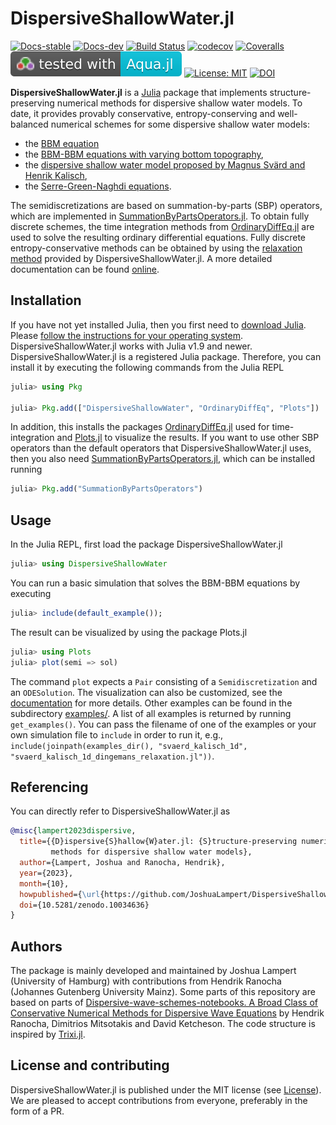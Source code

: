 # DispersiveShallowWater.jl

[![Docs-stable](https://img.shields.io/badge/docs-stable-blue.svg)](https://JoshuaLampert.github.io/DispersiveShallowWater.jl/stable)
[![Docs-dev](https://img.shields.io/badge/docs-dev-blue.svg)](https://JoshuaLampert.github.io/DispersiveShallowWater.jl/dev/)
[![Build Status](https://github.com/JoshuaLampert/DispersiveShallowWater.jl/actions/workflows/CI.yml/badge.svg?branch=main)](https://github.com/JoshuaLampert/DispersiveShallowWater.jl/actions/workflows/CI.yml?query=branch%3Amain)
[![codecov](https://codecov.io/gh/JoshuaLampert/DispersiveShallowWater.jl/graph/badge.svg)](https://codecov.io/gh/JoshuaLampert/DispersiveShallowWater.jl)
[![Coveralls](https://coveralls.io/repos/github/JoshuaLampert/DispersiveShallowWater.jl/badge.svg?branch=main)](https://coveralls.io/github/JoshuaLampert/DispersiveShallowWater.jl?branch=main)
[![Aqua QA](https://raw.githubusercontent.com/JuliaTesting/Aqua.jl/master/badge.svg)](https://github.com/JuliaTesting/Aqua.jl)
[![License: MIT](https://img.shields.io/badge/License-MIT-success.svg)](https://opensource.org/licenses/MIT)
[![DOI](https://zenodo.org/badge/635090135.svg)](https://zenodo.org/doi/10.5281/zenodo.10034636)

**DispersiveShallowWater.jl** is a [Julia](https://julialang.org/) package that implements structure-preserving numerical methods for dispersive shallow water models.
To date, it provides provably conservative, entropy-conserving and well-balanced numerical schemes for some dispersive shallow water models:

* the [BBM equation](https://doi.org/10.4208/cicp.OA-2020-0119)
* the [BBM-BBM equations with varying bottom topography](https://iopscience.iop.org/article/10.1088/1361-6544/ac3c29),
* the [dispersive shallow water model proposed by Magnus Svärd and Henrik Kalisch](https://arxiv.org/abs/2302.09924),
* the [Serre-Green-Naghdi equations](https://arxiv.org/abs/2408.02665).

The semidiscretizations are based on summation-by-parts (SBP) operators, which are implemented in [SummationByPartsOperators.jl](https://github.com/ranocha/SummationByPartsOperators.jl/).
To obtain fully discrete schemes, the time integration methods from [OrdinaryDiffEq.jl](https://github.com/SciML/OrdinaryDiffEq.jl) are used to solve the resulting ordinary differential equations.
Fully discrete entropy-conservative methods can be obtained by using the [relaxation method](https://epubs.siam.org/doi/10.1137/19M1263662) provided by DispersiveShallowWater.jl.
A more detailed documentation can be found [online](https://JoshuaLampert.github.io./DispersiveShallowWater.jl/stable/).

## Installation

If you have not yet installed Julia, then you first need to [download Julia](https://julialang.org/downloads/). Please [follow the instructions for your operating system](https://julialang.org/downloads/platform/).
DispersiveShallowWater.jl works with Julia v1.9 and newer. DispersiveShallowWater.jl is a registered Julia package. Therefore, you can install it by executing the following commands from the Julia REPL
```julia
julia> using Pkg

julia> Pkg.add(["DispersiveShallowWater", "OrdinaryDiffEq", "Plots"])
```
In addition, this installs the packages [OrdinaryDiffEq.jl](https://github.com/SciML/OrdinaryDiffEq.jl) used for time-integration and [Plots.jl](https://github.com/JuliaPlots/Plots.jl) to visualize the results.
If you want to use other SBP operators than the default operators that DispersiveShallowWater.jl uses, then you also need [SummationByPartsOperators.jl](https://github.com/ranocha/SummationByPartsOperators.jl),
which can be installed running
```julia
julia> Pkg.add("SummationByPartsOperators")
```

## Usage

In the Julia REPL, first load the package DispersiveShallowWater.jl
```julia
julia> using DispersiveShallowWater
```

You can run a basic simulation that solves the BBM-BBM equations by executing
```julia
julia> include(default_example());
```
The result can be visualized by using the package Plots.jl
```julia
julia> using Plots
julia> plot(semi => sol)
```
The command `plot` expects a `Pair` consisting of a `Semidiscretization` and an `ODESolution`. The visualization can also be customized, see the [documentation](https://JoshuaLampert.github.io/DispersiveShallowWater.jl/stable/overview#visualize_results)
for more details. Other examples can be found in the subdirectory [examples/](https://github.com/JoshuaLampert/DispersiveShallowWater.jl/tree/main/examples).
A list of all examples is returned by running `get_examples()`. You can pass the filename of one of the examples or your own simulation file to `include` in order to run it,
e.g., `include(joinpath(examples_dir(), "svaerd_kalisch_1d", "svaerd_kalisch_1d_dingemans_relaxation.jl"))`.

## Referencing

You can directly refer to DispersiveShallowWater.jl as
```bibtex
@misc{lampert2023dispersive,
  title={{D}ispersive{S}hallow{W}ater.jl: {S}tructure-preserving numerical
         methods for dispersive shallow water models},
  author={Lampert, Joshua and Ranocha, Hendrik},
  year={2023},
  month={10},
  howpublished={\url{https://github.com/JoshuaLampert/DispersiveShallowWater.jl}},
  doi={10.5281/zenodo.10034636}
}
```

## Authors

The package is mainly developed and maintained by Joshua Lampert (University of Hamburg)
with contributions from Hendrik Ranocha (Johannes Gutenberg University Mainz).
Some parts of this repository are based on parts of
[Dispersive-wave-schemes-notebooks. A Broad Class of Conservative Numerical Methods for Dispersive Wave Equations](https://github.com/ranocha/Dispersive-wave-schemes-notebooks)
by Hendrik Ranocha, Dimitrios Mitsotakis and David Ketcheson.
The code structure is inspired by [Trixi.jl](https://github.com/trixi-framework/Trixi.jl/).

## License and contributing

DispersiveShallowWater.jl is published under the MIT license (see [License](https://github.com/JoshuaLampert/DispersiveShallowWater.jl/blob/main/LICENSE)). We are pleased to accept contributions from everyone, preferably in the form of a PR.
